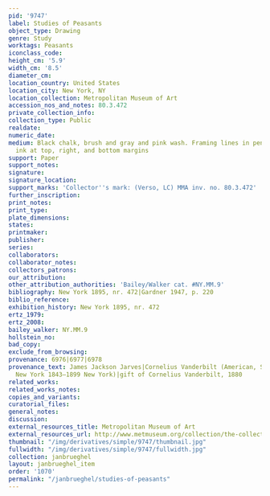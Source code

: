 ```yaml
---
pid: '9747'
label: Studies of Peasants
object_type: Drawing
genre: Study
worktags: Peasants
iconclass_code:
height_cm: '5.9'
width_cm: '8.5'
diameter_cm:
location_country: United States
location_city: New York, NY
location_collection: Metropolitan Museum of Art
accession_nos_and_notes: 80.3.472
private_collection_info:
collection_type: Public
realdate:
numeric_date:
medium: Black chalk, brush and gray and pink wash. Framing lines in pen and brown
  ink at top, right, and bottom margins
support: Paper
support_notes:
signature:
signature_location:
support_marks: 'Collector''s mark: (Verso, LC) MMA inv. no. 80.3.472'
further_inscription:
print_notes:
print_type:
plate_dimensions:
states:
printmaker:
publisher:
series:
collaborators:
collaborator_notes:
collectors_patrons:
our_attribution:
other_attribution_authorities: 'Bailey/Walker cat. #NY.MM.9'
bibliography: New York 1895, nr. 472|Gardner 1947, p. 220
biblio_reference:
exhibition_history: New York 1895, nr. 472
ertz_1979:
ertz_2008:
bailey_walker: NY.MM.9
hollstein_no:
bad_copy:
exclude_from_browsing:
provenance: 6976|6977|6978
provenance_text: James Jackson Jarves|Cornelius Vanderbilt (American, Staten Island,
  New York 1843–1899 New York)|gift of Cornelius Vanderbilt, 1880
related_works:
related_works_notes:
copies_and_variants:
curatorial_files:
general_notes:
discussion:
external_resources_title: Metropolitan Museum of Art
external_resources_url: http://www.metmuseum.org/collection/the-collection-online/search/335123
thumbnail: "/img/derivatives/simple/9747/thumbnail.jpg"
fullwidth: "/img/derivatives/simple/9747/fullwidth.jpg"
collection: janbrueghel
layout: janbrueghel_item
order: '1070'
permalink: "/janbrueghel/studies-of-peasants"
---
```

